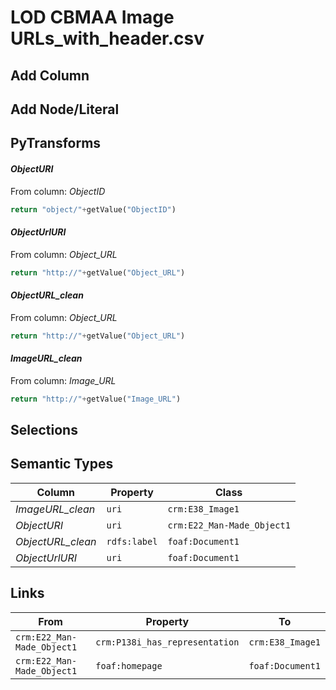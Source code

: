 # LOD CBMAA Image URLs_with_header.csv

## Add Column

## Add Node/Literal

## PyTransforms
#### _ObjectURI_
From column: _ObjectID_
``` python
return "object/"+getValue("ObjectID")
```

#### _ObjectUrlURI_
From column: _Object_URL_
``` python
return "http://"+getValue("Object_URL")
```

#### _ObjectURL_clean_
From column: _Object_URL_
``` python
return "http://"+getValue("Object_URL")
```

#### _ImageURL_clean_
From column: _Image_URL_
``` python
return "http://"+getValue("Image_URL")
```


## Selections

## Semantic Types
| Column | Property | Class |
|  ----- | -------- | ----- |
| _ImageURL_clean_ | `uri` | `crm:E38_Image1`|
| _ObjectURI_ | `uri` | `crm:E22_Man-Made_Object1`|
| _ObjectURL_clean_ | `rdfs:label` | `foaf:Document1`|
| _ObjectUrlURI_ | `uri` | `foaf:Document1`|


## Links
| From | Property | To |
|  --- | -------- | ---|
| `crm:E22_Man-Made_Object1` | `crm:P138i_has_representation` | `crm:E38_Image1`|
| `crm:E22_Man-Made_Object1` | `foaf:homepage` | `foaf:Document1`|
